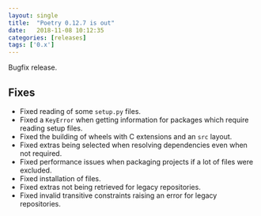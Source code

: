 ```yaml
---
layout: single
title:  "Poetry 0.12.7 is out"
date:   2018-11-08 10:12:35
categories: [releases]
tags: ['0.x']
---
```


Bugfix release.


## Fixes

- Fixed reading of some `setup.py` files.
- Fixed a `KeyError` when getting information for packages which require reading setup files.
- Fixed the building of wheels with C extensions and an `src` layout.
- Fixed extras being selected when resolving dependencies even when not required.
- Fixed performance issues when packaging projects if a lot of files were excluded.
- Fixed installation of files.
- Fixed extras not being retrieved for legacy repositories.
- Fixed invalid transitive constraints raising an error for legacy repositories.
